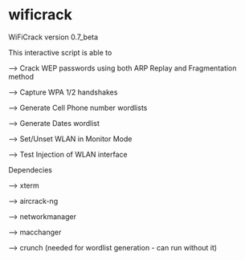 # wificrack

WiFiCrack version 0.7_beta

This interactive script is able to

--> Crack WEP passwords using both ARP Replay and Fragmentation method

--> Capture WPA 1/2 handshakes

--> Generate Cell Phone number wordlists

--> Generate Dates wordlist

--> Set/Unset WLAN in Monitor Mode

--> Test Injection of WLAN interface

Dependecies

--> xterm

--> aircrack-ng

--> networkmanager

--> macchanger

--> crunch (needed for wordlist generation - can run without it)
